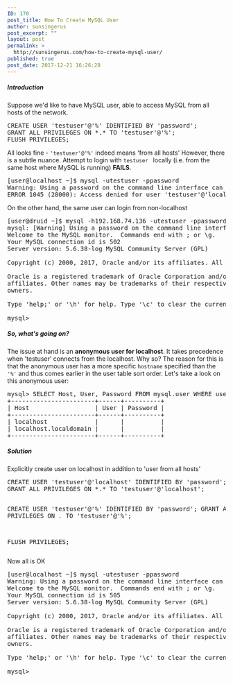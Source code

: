 ```yaml
---
ID: 170
post_title: How To Create MySQL User
author: sunsingerus
post_excerpt: ""
layout: post
permalink: >
  http://sunsingerus.com/how-to-create-mysql-user/
published: true
post_date: 2017-12-21 16:26:28
---
```

<h5>Introduction</h5>
Suppose we'd like to have MySQL user, able to access MySQL from all hosts of the network.
<pre>
CREATE USER 'testuser'@'%' IDENTIFIED BY 'password';
GRANT ALL PRIVILEGES ON *.* TO 'testuser'@'%';
FLUSH PRIVILEGES;
</pre>

All looks fine - <code>'testuser'@'%'</code> indeed means 'from all hosts'
However, there is a subtle nuance. Attempt to login with <code>testuser </code> locally (i.e. from the same host where MySQL is running) <strong>FAILS</strong>.

<pre>
[user@localhost ~]$ mysql -utestuser -ppassword
Warning: Using a password on the command line interface can be insecure.
ERROR 1045 (28000): Access denied for user 'testuser'@'localhost' (using password: YES)
</pre>

On the other hand, the same user can login from non-localhost
<pre>
[user@druid ~]$ mysql -h192.168.74.136 -utestuser -ppassword
mysql: [Warning] Using a password on the command line interface can be insecure.
Welcome to the MySQL monitor.  Commands end with ; or \g.
Your MySQL connection id is 502
Server version: 5.6.38-log MySQL Community Server (GPL)

Copyright (c) 2000, 2017, Oracle and/or its affiliates. All rights reserved.

Oracle is a registered trademark of Oracle Corporation and/or its
affiliates. Other names may be trademarks of their respective
owners.

Type 'help;' or '\h' for help. Type '\c' to clear the current input statement.

mysql> 
</pre>

<h5>So, what's going on?</h5>
The issue at hand is an <strong>anonymous user for localhost</strong>. It takes precedence when 'testuser' connects from the localhost. Why so? The reason for this is that the anonymous user has a more specific <code>hostname</code> specified than the <code>'%'</code> and thus comes earlier in the user table sort order. Let's take a look on this anonymous user:
<pre>
mysql> SELECT Host, User, Password FROM mysql.user WHERE user = '';
+-----------------------+------+----------+
| Host                  | User | Password |
+-----------------------+------+----------+
| localhost             |      |          |
| localhost.localdomain |      |          |
+-----------------------+------+----------+
</pre>

<h5>Solution</h5>
Explicitly create user on localhost in addition to 'user from all hosts'
<pre>
CREATE USER 'testuser'@'localhost' IDENTIFIED BY 'password';
GRANT ALL PRIVILEGES ON *.* TO 'testuser'@'localhost';

CREATE USER 'testuser'@'%' IDENTIFIED BY 'password';
GRANT ALL PRIVILEGES ON *.* TO 'testuser'@'%';

FLUSH PRIVILEGES;
</pre>

Now all is OK
<pre>
[user@localhost ~]$ mysql -utestuser -ppassword
Warning: Using a password on the command line interface can be insecure.
Welcome to the MySQL monitor.  Commands end with ; or \g.
Your MySQL connection id is 505
Server version: 5.6.38-log MySQL Community Server (GPL)

Copyright (c) 2000, 2017, Oracle and/or its affiliates. All rights reserved.

Oracle is a registered trademark of Oracle Corporation and/or its
affiliates. Other names may be trademarks of their respective
owners.

Type 'help;' or '\h' for help. Type '\c' to clear the current input statement.

mysql>
</pre>